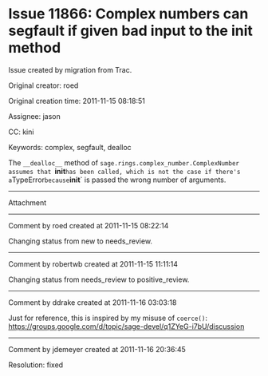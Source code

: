 # Issue 11866: Complex numbers can segfault if given bad input to the __init__ method

Issue created by migration from Trac.

Original creator: roed

Original creation time: 2011-11-15 08:18:51

Assignee: jason

CC:  kini

Keywords: complex, segfault, dealloc

The `__dealloc__` method of `sage.rings.complex_number.ComplexNumber assumes that `__init__` has been called, which is not the case if there's a `TypeError` because `__init__` is passed the wrong number of arguments.


---

Attachment


---

Comment by roed created at 2011-11-15 08:22:14

Changing status from new to needs_review.


---

Comment by robertwb created at 2011-11-15 11:11:14

Changing status from needs_review to positive_review.


---

Comment by ddrake created at 2011-11-16 03:03:18

Just for reference, this is inspired by my misuse of `coerce()`: https://groups.google.com/d/topic/sage-devel/q1ZYeG-i7bU/discussion


---

Comment by jdemeyer created at 2011-11-16 20:36:45

Resolution: fixed
